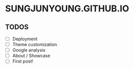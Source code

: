 # SUNGJUNYOUNG.GITHUB.IO

## TODOS
- [ ] Deployment
- [ ] Theme customization
- [ ] Google analysis
- [ ] About / Showcase
- [ ] First post!